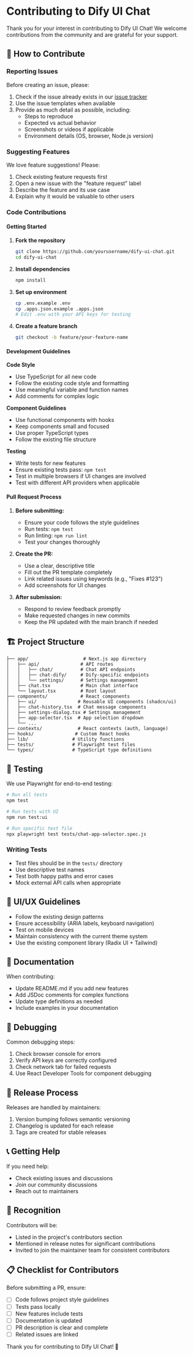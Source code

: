 # Contributing to Dify UI Chat

Thank you for your interest in contributing to Dify UI Chat! We welcome contributions from the community and are grateful for your support.

## 🤝 How to Contribute

### Reporting Issues

Before creating an issue, please:
1. Check if the issue already exists in our [issue tracker](https://github.com/yourusername/dify-ui-chat/issues)
2. Use the issue templates when available
3. Provide as much detail as possible, including:
   - Steps to reproduce
   - Expected vs actual behavior
   - Screenshots or videos if applicable
   - Environment details (OS, browser, Node.js version)

### Suggesting Features

We love feature suggestions! Please:
1. Check existing feature requests first
2. Open a new issue with the "feature request" label
3. Describe the feature and its use case
4. Explain why it would be valuable to other users

### Code Contributions

#### Getting Started

1. **Fork the repository**
   ```bash
   git clone https://github.com/yourusername/dify-ui-chat.git
   cd dify-ui-chat
   ```

2. **Install dependencies**
   ```bash
   npm install
   ```

3. **Set up environment**
   ```bash
   cp .env.example .env
   cp .apps.json.example .apps.json
   # Edit .env with your API keys for testing
   ```

4. **Create a feature branch**
   ```bash
   git checkout -b feature/your-feature-name
   ```

#### Development Guidelines

**Code Style**
- Use TypeScript for all new code
- Follow the existing code style and formatting
- Use meaningful variable and function names
- Add comments for complex logic

**Component Guidelines**
- Use functional components with hooks
- Keep components small and focused
- Use proper TypeScript types
- Follow the existing file structure

**Testing**
- Write tests for new features
- Ensure existing tests pass: `npm test`
- Test in multiple browsers if UI changes are involved
- Test with different API providers when applicable

#### Pull Request Process

1. **Before submitting:**
   - Ensure your code follows the style guidelines
   - Run tests: `npm test`
   - Run linting: `npm run lint`
   - Test your changes thoroughly

2. **Create the PR:**
   - Use a clear, descriptive title
   - Fill out the PR template completely
   - Link related issues using keywords (e.g., "Fixes #123")
   - Add screenshots for UI changes

3. **After submission:**
   - Respond to review feedback promptly
   - Make requested changes in new commits
   - Keep the PR updated with the main branch if needed

## 🏗 Project Structure

```
├── app/                    # Next.js app directory
│   ├── api/               # API routes
│   │   ├── chat/          # Chat API endpoints
│   │   ├── chat-dify/     # Dify-specific endpoints
│   │   └── settings/      # Settings management
│   ├── chat.tsx           # Main chat interface
│   └── layout.tsx         # Root layout
├── components/            # React components
│   ├── ui/               # Reusable UI components (shadcn/ui)
│   ├── chat-history.tsx  # Chat message components
│   ├── settings-dialog.tsx # Settings management
│   ├── app-selector.tsx  # App selection dropdown
│   └── ...
├── contexts/             # React contexts (auth, language)
├── hooks/               # Custom React hooks
├── lib/                # Utility functions
├── tests/              # Playwright test files
└── types/              # TypeScript type definitions
```

## 🧪 Testing

We use Playwright for end-to-end testing:

```bash
# Run all tests
npm test

# Run tests with UI
npm run test:ui

# Run specific test file
npx playwright test tests/chat-app-selector.spec.js
```

### Writing Tests

- Test files should be in the `tests/` directory
- Use descriptive test names
- Test both happy paths and error cases
- Mock external API calls when appropriate

## 🎨 UI/UX Guidelines

- Follow the existing design patterns
- Ensure accessibility (ARIA labels, keyboard navigation)
- Test on mobile devices
- Maintain consistency with the current theme system
- Use the existing component library (Radix UI + Tailwind)

## 📝 Documentation

When contributing:
- Update README.md if you add new features
- Add JSDoc comments for complex functions
- Update type definitions as needed
- Include examples in your documentation

## 🐛 Debugging

Common debugging steps:
1. Check browser console for errors
2. Verify API keys are correctly configured
3. Check network tab for failed requests
4. Use React Developer Tools for component debugging

## 🔄 Release Process

Releases are handled by maintainers:
1. Version bumping follows semantic versioning
2. Changelog is updated for each release
3. Tags are created for stable releases

## 📞 Getting Help

If you need help:
- Check existing issues and discussions
- Join our community discussions
- Reach out to maintainers

## 🙏 Recognition

Contributors will be:
- Listed in the project's contributors section
- Mentioned in release notes for significant contributions
- Invited to join the maintainer team for consistent contributors

## 📋 Checklist for Contributors

Before submitting a PR, ensure:
- [ ] Code follows project style guidelines
- [ ] Tests pass locally
- [ ] New features include tests
- [ ] Documentation is updated
- [ ] PR description is clear and complete
- [ ] Related issues are linked

Thank you for contributing to Dify UI Chat! 🚀
